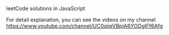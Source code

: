 leetCode solutions in JavaScript

For detail explanation, you can see the videos on my channel https://www.youtube.com/channel/UC0qiieVBpjA6YODgIFf6Afg
